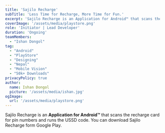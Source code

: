 ```yaml
---
title: 'Sajilo Recharge'
subTitle: 'Less Time for Recharge, More Time for Fun.'
excerpt: 'Sajilo Recharge is an Application for Android™ that scans the recharge card for pin numbers and runs the USSD code. You can download Sajilo Recharge form Google Play.'
coverImage: '/assets/media/playstore.png'
role: 'Initiator | Lead Developer'
duration: 'Ongoing'
teamMembers:
  - "Ishan Dongol"
tag:
  - "Android"
  - "PlayStore"
  - "Designing"
  - "Nepal"
  - "Mobile Vision"
  - "50k+ Downloads"
privacyPolicy: true
author:
  name: Ishan Dongol
  picture: '/assets/media/ishan.jpg'
ogImage:
  url: '/assets/media/playstore.png'
---
```


Sajilo Recharge is an **Application for Android™** that scans the recharge card for pin numbers and runs the USSD code. You can download Sajilo Recharge form Google Play.

